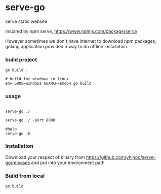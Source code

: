 # serve-go
serve static website

Inspired by npm serve, https://www.npmjs.com/package/serve

However sometimes we don't have internet to download npm packages, golang application provided a way to do offline installation


### build project
```shell
go build .

# build for windows in linux
env GOOS=windows GOARCH=amd64 go build
```

### usage
```shell

serve-go ./

serve-go ./ -port 8080

#help
serve-go -h

```

### Installation
Download your respect of binary from https://github.com/yhjhoo/serve-go/releases and put into your environment path


### Build from local
```shell
go build
```
